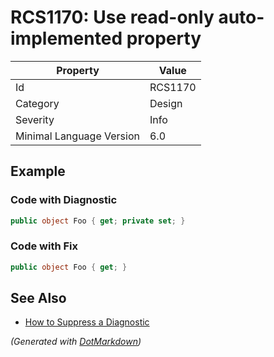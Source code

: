 # RCS1170: Use read\-only auto\-implemented property

| Property                 | Value   |
| ------------------------ | ------- |
| Id                       | RCS1170 |
| Category                 | Design  |
| Severity                 | Info    |
| Minimal Language Version | 6\.0    |

## Example

### Code with Diagnostic

```csharp
public object Foo { get; private set; }
```

### Code with Fix

```csharp
public object Foo { get; }
```

## See Also

* [How to Suppress a Diagnostic](../HowToConfigureAnalyzers.md#how-to-suppress-a-diagnostic)


*\(Generated with [DotMarkdown](http://github.com/JosefPihrt/DotMarkdown)\)*